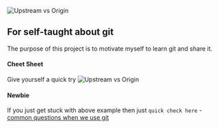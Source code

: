 ![Upstream vs Origin](https://github.com/Seven-Bi/GitTut/blob/master/images/cov/cover.jpg)

## For self-taught about git
The purpose of this project is to motivate myself to learn git and share it.

#### Cheet Sheet
Give yourself a quick try
![Upstream vs Origin](https://github.com/Seven-Bi/GitTut/blob/master/images/cheat_sheet.png)

#### Newbie
If you just get stuck with above example then just ``quick check here`` - [common questions when we use git](./newbie/note_1.md)


